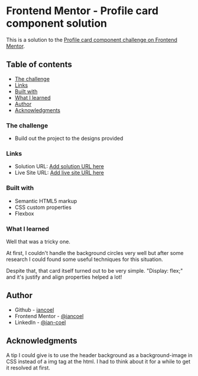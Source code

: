 # Frontend Mentor - Profile card component solution

This is a solution to the [Profile card component challenge on Frontend Mentor](https://www.frontendmentor.io/challenges/profile-card-component-cfArpWshJ).

## Table of contents

- [The challenge](#the-challenge)
- [Links](#links)
- [Built with](#built-with)
- [What I learned](#what-i-learned)
- [Author](#author)
- [Acknowledgments](#acknowledgments)

### The challenge

- Build out the project to the designs provided

### Links

- Solution URL: [Add solution URL here](https://your-solution-url.com)
- Live Site URL: [Add live site URL here](https://your-live-site-url.com)

### Built with

- Semantic HTML5 markup
- CSS custom properties
- Flexbox

### What I learned

Well that was a tricky one.

At first, I couldn't handle the background circles very well but after some research I could found some useful techniques for this situation.

Despite that, that card itself turned out to be very simple. "Display: flex;" and it's justify and align properties helped a lot!

## Author

- Github - [iancoel](https://github.com/iancoel)
- Frontend Mentor - [@iancoel](https://www.frontendmentor.io/profile/iancoel)
- LinkedIn - [@ian-coel](https://www.linkedin.com/in/ian-coel/)

## Acknowledgments

A tip I could give is to use the header background as a background-image in CSS instead of a img tag at the html. I had to think about it for a while to get it resolved at first.
